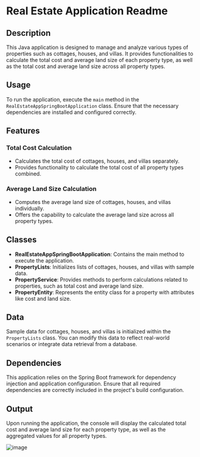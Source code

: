 # Real Estate Application Readme

## Description
This Java application is designed to manage and analyze various types of properties such as cottages, houses, and villas. It provides functionalities to calculate the total cost and average land size of each property type, as well as the total cost and average land size across all property types.

## Usage
To run the application, execute the `main` method in the `RealEstateAppSpringBootApplication` class. Ensure that the necessary dependencies are installed and configured correctly.

## Features

### Total Cost Calculation
- Calculates the total cost of cottages, houses, and villas separately.
- Provides functionality to calculate the total cost of all property types combined.

### Average Land Size Calculation
- Computes the average land size of cottages, houses, and villas individually.
- Offers the capability to calculate the average land size across all property types.

## Classes

- **RealEstateAppSpringBootApplication**: Contains the main method to execute the application.
- **PropertyLists**: Initializes lists of cottages, houses, and villas with sample data.
- **PropertyService**: Provides methods to perform calculations related to properties, such as total cost and average land size.
- **PropertyEntity**: Represents the entity class for a property with attributes like cost and land size.

## Data
Sample data for cottages, houses, and villas is initialized within the `PropertyLists` class. You can modify this data to reflect real-world scenarios or integrate data retrieval from a database.

## Dependencies
This application relies on the Spring Boot framework for dependency injection and application configuration. Ensure that all required dependencies are correctly included in the project's build configuration.

## Output
Upon running the application, the console will display the calculated total cost and average land size for each property type, as well as the aggregated values for all property types. 

![image](https://github.com/AylinDenizz/Real_Estate_App_Spring_Boot/assets/119845693/95373732-f8a3-4f04-8013-162744e777b2)


